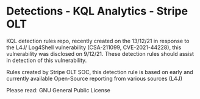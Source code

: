 # Detections - KQL Analytics - Stripe OLT
KQL detection rules repo, recently created on the 13/12/21 in response to the L4J/ Log4Shell vulnerability (CSA-211099, CVE-2021-44228), this vulnerability was disclosed on 9/12/21. These detection rules should assist in detection of this vulnerability. 

Rules created by Stripe OLT SOC, this detection rule is based on early and currently available Open-Source reporting from various sources (L4J)

Please read: GNU General Public License
